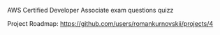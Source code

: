 AWS Certified Developer Associate exam questions
quizz

Project Roadmap: https://github.com/users/romankurnovskii/projects/4